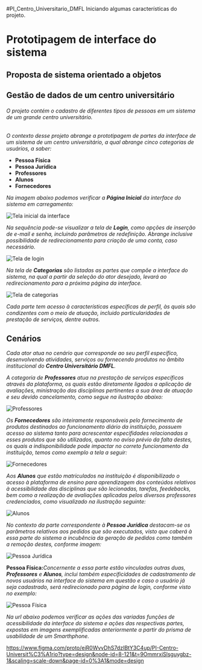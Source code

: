 #PI_Centro_Universitario_DMFL
Iniciando algumas características do projeto.

# Prototipagem de interface do sistema

## Proposta de sistema orientado a objetos


## Gestão de dados de um centro universitário
###### O projeto contém o cadastro de diferentes tipos de pessoas em um sistema de um grande centro universitário.


*O contexto desse projeto abrange a prototipagem de partes da interface de um sistema de um centro universitário, a qual abrange cinco categorias de usuários, a saber:* 

* **Pessoa Física**
* **Pessoa Jurídica**
* **Professores**
* **Alunos**
* **Fornecedores**
  
_Na imagem abaixo podemos verificar a **Página Inicial** da interface do sistema em carregamento:_

![Tela inicial da interface]( https://github.com/Marcellbsb/PI_Centro_Universitario_DMFL/blob/main/Frm%20incial%20(1).png)

_Na sequência pode-se visualizar a tela de **Login**, como opções de inserção de e-mail e senha, incluindo parâmetros de redefinição. Abrange inclusive possibilidade de redirecionamento para criação de uma conta, caso necessário._

![Tela de login](https://github.com/Marcellbsb/PI_Centro_Universitario_DMFL/blob/main/Frame%20telaloginN.png)

_Na tela de **Categorias** são listadas as partes que compõe a interface do sistema, na qual a partir da seleção do ator desejado, levará ao redirecionamento para a próxima página da interface._

![Tela de categorias](https://github.com/Marcellbsb/PI_Centro_Universitario_DMFL/blob/main/Frame%20(Categorias)%20N.png)

_Cada parte tem acesso à características específicas de perfil, às quais são condizentes com o meio de atuação, incluido particularidades de prestação de serviços, dentre outros._

## Cenários

_Cada ator atua no cenário que corresponde ao seu perfil específico, desenvolvendo atividades, serviços ou fornecendo produtos no âmbito institucional do **Centro Universitário DMFL**._

_A categoria de **Professores** atua na prestação de serviços específicos através da plataforma, os quais estão diretamente ligados a aplicação de avaliações, ministração das disciplinas pertinentes a sua área de atuação e seu devido cancelamento, como segue na ilustração abaixo:_

![Professores](https://github.com/Marcellbsb/PI_Centro_Universitario_DMFL/blob/main/Frame%20professoresN.png)

_Os **Fornecedores** são inteiramente responsáveis pelo fornecimento de produtos destinados ao funcionamento diário da instituição, possuem acesso ao sistema tanto para acrescentar especifidades relacionadas a esses produtos que são utilizados, quanto no aviso prévio da falta destes, os quais a indisponibilidade pode impactar no correto funcionamento da instituição, temos como exemplo a tela a seguir:_

![Fornecedores](https://github.com/Marcellbsb/PI_Centro_Universitario_DMFL/blob/main/Frame%20fornecedoresN.png)

_Aos **Alunos** que estão matriculados na instituição é disponibilizado o acesso à plataforma de ensino para aprendizagem dos conteúdos relativos à acessibilidade das disciplinas que são lecionadas, tarefas, feedebacks, bem como a realização de avaliações aplicadas pelos diversos professores credenciados, como visualizado na ilustração seguinte:_

![Alunos](https://github.com/Marcellbsb/PI_Centro_Universitario_DMFL/blob/main/Frame%20alunos%20N.png)

_No contexto da parte correspondente à **Pessoa Jurídica** destacam-se os parâmetros relativos aos pedidos que são executados, visto que caberá à essa parte do sistema a incubência da geração de pedidos como também a remoção destes, conforme imagem:_

![Pessoa Jurídica](https://github.com/Marcellbsb/PI_Centro_Universitario_DMFL/blob/main/Frame%20pessoa%20jur%C3%ADdicaN.png)

**Pessoa Física:**_Concernente a essa parte estão vinculadas outras duas, __Professores__ e __Alunos__, inclui também especificidades de cadastramento de novos usuários na interface do sistema em questão e caso o usuário já seja cadastrado, será redirecionado para página de login, conforme visto no exemplo:_

![Pessoa Física](https://github.com/Marcellbsb/PI_Centro_Universitario_DMFL/blob/main/Frame%20pessoa%20f%C3%ADsicaN.png)

_Na url abaixo podemos verificar as ações das variadas funções de acessibilidade da interface do sistema e ações das respectivas partes, expostas em imagens exemplificadas anteriormente a partir do prisma de usabilidade de um Smarthphone._

https://www.figma.com/proto/eiR0WvvDhS7dzIBtY3C4up/PI-Centro-Universit%C3%A1rio?type=design&node-id=8-121&t=9OmmrxiSlsguygbz-1&scaling=scale-down&page-id=0%3A1&mode=design


